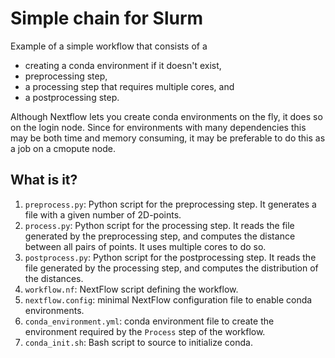 # Simple chain for Slurm

Example of a simple workflow that consists of a

* creating a conda environment if it doesn't exist,
* preprocessing step,
* a processing step that requires multiple cores, and
* a postprocessing step.

Although Nextflow lets you create conda environments on the fly, it does so
on the login node.  Since for environments with many dependencies this may
be both time and memory consuming, it may be preferable to do this as a job
on a cmopute node.


## What is it?

1. `preprocess.py`: Python script for the preprocessing step.  It generates a
   file with a given number of 2D-points.
1. `process.py`: Python script for the processing step.  It reads the file
   generated by the preprocessing step, and computes the distance between all
   pairs of points.  It uses multiple cores to do so.
1. `postprocess.py`: Python script for the postprocessing step.  It reads the
   file generated by the processing step, and computes the distribution of the
   distances.
1. `workflow.nf`: NextFlow script defining the workflow.
1. `nextflow.config`: minimal NextFlow configuration file to enable conda
   environments.
1. `conda_environment.yml`: conda environment file to create the environment
   required by the `Process` step of the workflow.
1. `conda_init.sh`: Bash script to source to initialize conda.
